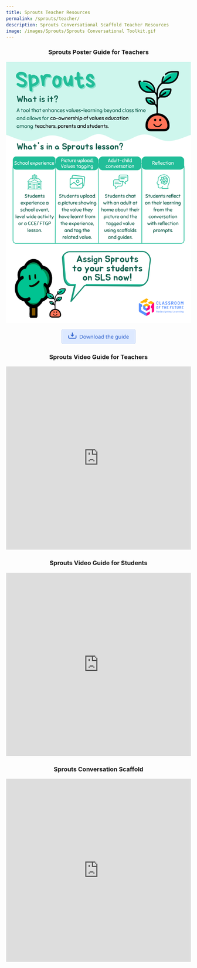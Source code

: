```yaml
---
title: Sprouts Teacher Resources
permalink: /sprouts/teacher/
description: Sprouts Conversational Scaffold Teacher Resources
image: /images/Sprouts/Sprouts Conversational Toolkit.gif
---
```

<center><h3>Sprouts Poster Guide for Teachers</h3></center>

![Sprouts Guide for Teachers](/images/Sprouts/Sprouts%20Poster%20Guide%20(For%20Teachers).png)
<center><a rel="noopener noreferrer" target="_blank" href="/files/Sprouts%20Poster%20Guide%20for%20Teachers.pdf"><img style="width:40%; display: inline;" src="/images/Buttons/download-the-guide.png"></a></center>

<center><h3>Sprouts Video Guide for Teachers</h3></center>

<iframe width="100%" height="500" src="https://www.youtube.com/embed/5h9GeWMr1Bo" title="YouTube video player" frameborder="0" allow="accelerometer; autoplay; clipboard-write; encrypted-media; gyroscope; picture-in-picture" allowfullscreen=""></iframe>

<center><h3>Sprouts Video Guide for Students</h3></center>

<iframe width="100%" height="500" src="https://www.youtube.com/watch?v=YvPCijYUX5s" title="YouTube video player" frameborder="0" allow="accelerometer; autoplay; clipboard-write; encrypted-media; gyroscope; picture-in-picture" allowfullscreen=""></iframe>

<center><h3>Sprouts Conversation Scaffold</h3></center>
<iframe src="https://docs.google.com/presentation/d/e/2PACX-1vSRYlR12XC2eIqyKJdAU0qEo_Cp11Lu7oGvzLZ65TD59klEUBZA07G13xA8c6leNqC9RPsd1r2DJPLJ/embed?start=false&loop=false&" frameborder="0" width="100%" height="500" allowfullscreen="true"></iframe>